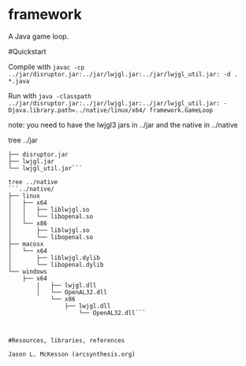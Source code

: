 framework
=========

A Java game loop.

#Quickstart

Compile with
```javac -cp ../jar/disruptor.jar:../jar/lwjgl.jar:../jar/lwjgl_util.jar: -d . *.java```

Run with
```java -classpath ../jar/disruptor.jar:../jar/lwjgl.jar:../jar/lwjgl_util.jar: -Djava.library.path=../native/linux/x64/ framework.GameLoop```

note: you need to have the lwjgl3 jars in ../jar and the native in ../native

tree ../jar
```../jar/
├── disruptor.jar
├── lwjgl.jar
└── lwjgl_util.jar```

tree ../native
```../native/
├── linux
│   ├── x64
│   │   ├── liblwjgl.so
│   │   └── libopenal.so
│   └── x86
│       ├── liblwjgl.so
│       └── libopenal.so
├── macosx
│   └── x64
│       ├── liblwjgl.dylib
│       └── libopenal.dylib
└── windows
    ├── x64
        │   ├── lwjgl.dll
	    │   └── OpenAL32.dll
	        └── x86
		        ├── lwjgl.dll
			        └── OpenAL32.dll```



#Resources, libraries, references

Jason L. McKesson (arcsynthesis.org)
